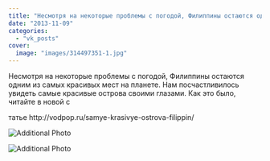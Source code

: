 ```yaml
---
title: "Несмотря на некоторые проблемы с погодой, Филиппины остаются одним из самых красивых мест на планете..."
date: "2013-11-09"
categories: 
  - "vk_posts"
cover:
  image: "images/314497351-1.jpg"
---
```


Несмотря на некоторые проблемы с погодой, Филиппины остаются одним из самых красивых мест на планете. Нам посчастливилось увидеть самые красивые острова своими глазами. Как это было, читайте в новой с

<!--more--> татье http://vodpop.ru/samye-krasivye-ostrova-filippin/

![Additional Photo](https://vodpop.ru/wp-content/uploads/2023/07/314497352-1.jpg)

![Additional Photo](https://vodpop.ru/wp-content/uploads/2023/07/314497353-1.jpg)
